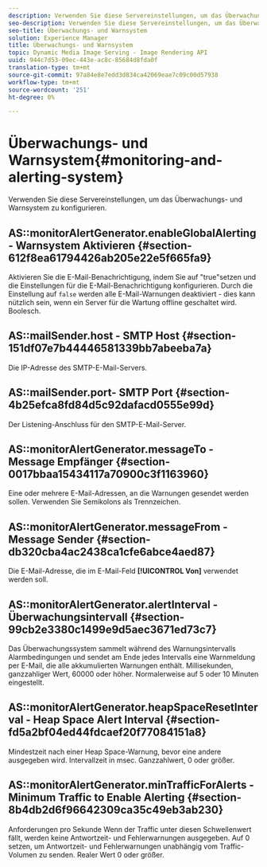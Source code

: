```yaml
---
description: Verwenden Sie diese Servereinstellungen, um das Überwachungs- und Warnsystem zu konfigurieren.
seo-description: Verwenden Sie diese Servereinstellungen, um das Überwachungs- und Warnsystem zu konfigurieren.
seo-title: Überwachungs- und Warnsystem
solution: Experience Manager
title: Überwachungs- und Warnsystem
topic: Dynamic Media Image Serving - Image Rendering API
uuid: 944c7d53-09ec-443e-ac8c-85684d8fda0f
translation-type: tm+mt
source-git-commit: 97a84e8e7edd3d834ca42069eae7c09c00d57938
workflow-type: tm+mt
source-wordcount: '251'
ht-degree: 0%

---
```



# Überwachungs- und Warnsystem{#monitoring-and-alerting-system}

Verwenden Sie diese Servereinstellungen, um das Überwachungs- und Warnsystem zu konfigurieren.

## AS::monitorAlertGenerator.enableGlobalAlerting - Warnsystem Aktivieren {#section-612f8ea61794426ab205e22e5f665fa9}

Aktivieren Sie die E-Mail-Benachrichtigung, indem Sie auf &quot;true&quot;setzen und die Einstellungen für die E-Mail-Benachrichtigung konfigurieren. Durch die Einstellung auf `false` werden alle E-Mail-Warnungen deaktiviert - dies kann nützlich sein, wenn ein Server für die Wartung offline geschaltet wird. Boolesch.

## AS::mailSender.host - SMTP Host {#section-151df07e7b44446581339bb7abeeba7a}

Die IP-Adresse des SMTP-E-Mail-Servers.

## AS::mailSender.port- SMTP Port {#section-4b25efca8fd84d5c92dafacd0555e99d}

Der Listening-Anschluss für den SMTP-E-Mail-Server.

## AS::monitorAlertGenerator.messageTo - Message Empfänger {#section-0017bbaa15434117a70900c3f1163960}

Eine oder mehrere E-Mail-Adressen, an die Warnungen gesendet werden sollen. Verwenden Sie Semikolons als Trennzeichen.

## AS::monitorAlertGenerator.messageFrom - Message Sender {#section-db320cba4ac2438ca1cfe6abce4aed87}

Die E-Mail-Adresse, die im E-Mail-Feld **[!UICONTROL Von]** verwendet werden soll.

## AS::monitorAlertGenerator.alertInterval - Überwachungsintervall {#section-99cb2e3380c1499e9d5aec3671ed73c7}

Das Überwachungssystem sammelt während des Warnungsintervalls Alarmbedingungen und sendet am Ende jedes Intervalls eine Warnmeldung per E-Mail, die alle akkumulierten Warnungen enthält. Millisekunden, ganzzahliger Wert, 60000 oder höher. Normalerweise auf 5 oder 10 Minuten eingestellt.

## AS::monitorAlertGenerator.heapSpaceResetInterval - Heap Space Alert Interval {#section-fd5a2bf04ed44fdcaef20f77084151a8}

Mindestzeit nach einer Heap Space-Warnung, bevor eine andere ausgegeben wird. Intervallzeit in msec. Ganzzahlwert, 0 oder größer.

## AS::monitorAlertGenerator.minTrafficForAlerts - Minimum Traffic to Enable Alerting {#section-8b4db2d6f96642309ca35c49eb3ab230}

Anforderungen pro Sekunde Wenn der Traffic unter diesen Schwellenwert fällt, werden keine Antwortzeit- und Fehlerwarnungen ausgegeben. Auf 0 setzen, um Antwortzeit- und Fehlerwarnungen unabhängig vom Traffic-Volumen zu senden. Realer Wert 0 oder größer.
